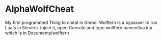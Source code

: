 # AlphaWolfCheat
My first programmed Thing to cheat in Gmod.
Wolftern is a bypasser to run Lua's in Servers.
Inject it, open Console and type wolftern nameoflua.lua which is in Documents/wolftern
